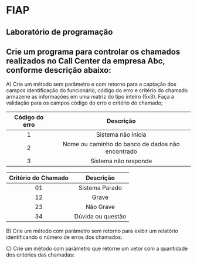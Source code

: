 <h1>FIAP</h1>
<h2>Laboratório de programação</h2>

<h2>Crie um programa para controlar os chamados realizados no Call Center da empresa Abc, conforme
descrição abaixo:</h2>

<p>A) Crie um método sem parâmetro e com retorno para a captação dos campos identificação
do funcionário, código do erro e critério do chamado armazene as informações em uma matriz
do tipo inteiro (5x3). Faça a validação para os campos código do erro e critério do chamado;</p>

<table>
        <thead style="text-align: center;">
            <tr>
                <th>Código do erro</th>
                <th>Descrição</th>
            </tr>
        </thead>
        <tbody style="text-align: center;">
            <tr>
                <td>1</td>
                <td>Sistema não inicia</td>
            </tr>
            <tr>
                <td>2</td>
                <td>Nome ou caminho do banco de dados não encontrado</td>
            </tr>
            <tr>
                <td>3</td>
                <td>Sistema não responde</td>
            </tr>
        </tbody>
</table>


<table>
        <thead style="text-align: center;">
            <tr>
                <th>Critério do Chamado</th>
                <th>Descrição</th>
            </tr>
        </thead>
        <tbody style="text-align: center;">
            <tr>
                <td>01</td>
                <td>Sistema Parado</td>
            </tr>
            <tr>
                <td>12</td>
                <td>Grave</td>
            </tr>
            <tr>
                <td>23</td>
                <td>Não Grave</td>
            </tr>
            <tr>
                <td>34</td>
                <td>Dúvida ou questão</td>
            </tr>
        </tbody>
    </table>

<p>B) Crie um método com parâmetro sem retorno para exibir um relatório identificando o número de
erros dos chamados:
</p>

<p>C) Crie um método com parâmetro que retorne um vetor com a quantidade dos critérios das
chamadas: </p>
    


    

